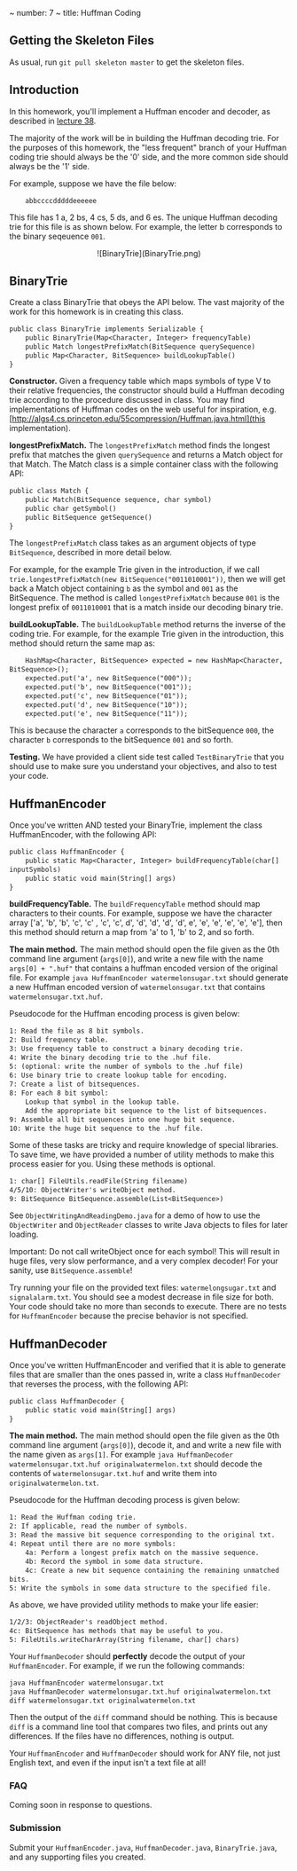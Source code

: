 ~ number: 7
~ title: Huffman Coding

Getting the Skeleton Files
--------------------------------

As usual, run `git pull skeleton master` to get the skeleton files. 

Introduction
--------------------------------

In this homework, you'll implement a Huffman encoder and decoder, as described in [lecture 38](https://docs.google.com/presentation/d/1CtOjPiNA4PQOa_kw033n88Z7INyzzG6vEB35iEda2xk/edit?usp=drive_web).

The majority of the work will be in building the Huffman decoding trie. For the purposes of this homework, the "less frequent" branch of your Huffman coding trie should always be the '0' side, and the more common side should always be the '1' side. 

For example, suppose we have the file below:

        abbccccdddddeeeeee

This file has 1 a, 2 bs, 4 cs, 5 ds, and 6 es. The unique Huffman decoding trie for this file is as shown below. For example, the letter b corresponds to the binary seqeuence `001`.

<center>
![BinaryTrie](BinaryTrie.png)
</center>

BinaryTrie
--------------------------------

Create a class BinaryTrie that obeys the API below. The vast majority of the work for this homework is in creating this class.

    public class BinaryTrie implements Serializable {
        public BinaryTrie(Map<Character, Integer> frequencyTable)
        public Match longestPrefixMatch(BitSequence querySequence)
        public Map<Character, BitSequence> buildLookupTable()
    }

**Constructor.** Given a frequency table which maps symbols of type V to their relative frequencies, the constructor should build a Huffman decoding trie according to the procedure discussed in class. You may find implementations of Huffman codes on the web useful for inspiration, e.g. [http://algs4.cs.princeton.edu/55compression/Huffman.java.html](this implementation).

**longestPrefixMatch.** The `longestPrefixMatch` method finds the longest prefix that matches the given `querySequence` and returns a Match object for that Match. The Match class is a simple container class with the following API:

    public class Match {        
        public Match(BitSequence sequence, char symbol)
        public char getSymbol()
        public BitSequence getSequence()
    }

The `longestPrefixMatch` class takes as an argument objects of type `BitSequence`, described in more detail below. 

For example, for the example Trie given in the introduction, if we call `trie.longestPrefixMatch(new BitSequence("0011010001"))`, then we will get back a Match object containing `b` as the symbol and `001` as the BitSequence. The method is called `longestPrefixMatch` because `001` is the longest prefix of `0011010001` that is a match inside our decoding binary trie.

**buildLookupTable.** The `buildLookupTable` method returns the inverse of the coding trie. For example, for the example Trie given in the introduction, this method should return the same map as:

        HashMap<Character, BitSequence> expected = new HashMap<Character, BitSequence>();
        expected.put('a', new BitSequence("000"));
        expected.put('b', new BitSequence("001"));
        expected.put('c', new BitSequence("01"));
        expected.put('d', new BitSequence("10"));
        expected.put('e', new BitSequence("11"));

This is because the character `a` corresponds to the bitSequence `000`, the character `b` corresponds to the bitSequence `001` and so forth.

**Testing.** We have provided a client side test called `TestBinaryTrie` that you should use to make sure you understand your objectives, and also to test your code.

HuffmanEncoder
--------------------------------

Once you've written AND tested your BinaryTrie, implement the class HuffmanEncoder, with the following API:

    public class HuffmanEncoder {
        public static Map<Character, Integer> buildFrequencyTable(char[] inputSymbols)
        public static void main(String[] args) 
    }

**buildFrequencyTable.** The `buildFrequencyTable` method should map characters to their counts. For example, suppose we have the character array ['a', 'b', 'b', 'c', 'c' , 'c', 'c', d', 'd', 'd', 'd', 'd', e', 'e', 'e', 'e', 'e', 'e'], then this method should return a map from 'a' to 1, 'b' to 2, and so forth. 

**The main method.** The main method should open the file given as the 0th command line argument (`args[0]`), and write a new file with the name `args[0] + ".huf"` that contains a huffman encoded version of the original file. For example `java HuffmanEncoder watermelonsugar.txt` should generate a new Huffman encoded version of `watermelonsugar.txt` that contains `watermelonsugar.txt.huf`.

Pseudocode for the Huffman encoding process is given below:

    1: Read the file as 8 bit symbols.
    2: Build frequency table.
    3: Use frequency table to construct a binary decoding trie.
    4: Write the binary decoding trie to the .huf file.
    5: (optional: write the number of symbols to the .huf file)
    6: Use binary trie to create lookup table for encoding.
    7: Create a list of bitsequences.
    8: For each 8 bit symbol:
        Lookup that symbol in the lookup table.
        Add the appropriate bit sequence to the list of bitsequences.
    9: Assemble all bit sequences into one huge bit sequence.
    10: Write the huge bit sequence to the .huf file.

Some of these tasks are tricky and require knowledge of special libraries. To save time, we have provided a number of utility methods to make this process easier for you. Using these methods is optional.

    1: char[] FileUtils.readFile(String filename)
    4/5/10: ObjectWriter's writeObject method.
    9: BitSequence BitSequence.assemble(List<BitSequence>)

See `ObjectWritingAndReadingDemo.java` for a demo of how to use the `ObjectWriter` and `ObjectReader` classes to write Java objects to files for later loading.

Important: Do not call writeObject once for each symbol! This will result in huge files, very slow performance, and a very complex decoder! For your sanity, use `BitSequence.assemble`!

Try running your file on the provided text files: `watermelongsugar.txt` and `signalalarm.txt`. You should see a modest decrease in file size for both. Your code should take no more than seconds to execute. There are no tests for `HuffmanEncoder` because the precise behavior is not specified.

HuffmanDecoder
--------------------------------

Once you've written HuffmanEncoder and verified that it is able to generate files that are smaller than the ones passed in, write a class `HuffmanDecoder` that reverses the process, with the following API:

    public class HuffmanDecoder {
        public static void main(String[] args)
    }

**The main method.** The main method should open the file given as the 0th command line argument (`args[0]`), decode it, and and write a new file with the name given as `args[1]`. For example `java HuffmanDecoder watermelonsugar.txt.huf originalwatermelon.txt` should decode the contents of `watermelonsugar.txt.huf` and write them into `originalwatermelon.txt`.

Pseudocode for the Huffman decoding process is given below:
    
    1: Read the Huffman coding trie.
    2: If applicable, read the number of symbols.
    3: Read the massive bit sequence corresponding to the original txt.
    4: Repeat until there are no more symbols:
        4a: Perform a longest prefix match on the massive sequence.
        4b: Record the symbol in some data structure.
        4c: Create a new bit sequence containing the remaining unmatched bits.
    5: Write the symbols in some data structure to the specified file.

As above, we have provided utility methods to make your life easier:

    1/2/3: ObjectReader's readObject method.
    4c: BitSequence has methods that may be useful to you.
    5: FileUtils.writeCharArray(String filename, char[] chars)

Your `HuffmanDecoder` should **perfectly** decode the output of your `HuffmanEncoder`. For example, if we run the following commands:

    java HuffmanEncoder watermelonsugar.txt
    java HuffmanDecoder watermelonsugar.txt.huf originalwatermelon.txt
    diff watermelonsugar.txt originalwatermelon.txt

Then the output of the `diff` command should be nothing. This is because `diff` is a command line tool that compares two files, and prints out any differences. If the files have no differences, nothing is output.

Your `HuffmanEncoder` and `HuffmanDecoder` should work for ANY file, not just English text, and even if the input isn't a text file at all!

### FAQ

Coming soon in response to questions.

### Submission

Submit your `HuffmanEncoder.java`, `HuffmanDecoder.java`, `BinaryTrie.java`, and any supporting files you created.